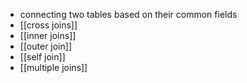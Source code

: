 - connecting two tables based on their common fields
- [[cross joins]]
- [[inner joins]]
- [[outer join]]
- [[self join]]
- [[multiple joins]]